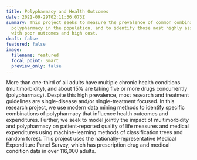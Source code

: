 ```yaml
---
title: Polypharmacy and Health Outcomes
date: 2021-09-29T02:11:36.073Z
summary: This project seeks to measure the prevalence of common combinations of
  polypharmacy in the population, and to identify those most highly associated
  with poor outcomes and high cost.
draft: false
featured: false
image:
  filename: featured
  focal_point: Smart
  preview_only: false
---
```

More than one-third of all adults have multiple chronic health conditions (multimorbidity), and about 15% are taking five or more drugs concurrently (polypharmacy). Despite this high prevalence, most research and treatment guidelines are single-disease and/or single-treatment focused. In this research project, we use modern data mining methods to identify specific combinations of polypharmacy that influence health outcomes and expenditures.  Further, we seek to model jointly the impact of multimorbidity and polypharmacy on patient-reported quality of life measures and medical expenditures using machine-learning methods of classification trees and random forest. This project uses the nationally-representative Medical Expenditure Panel Survey, which has prescription drug and medical condition data in over 116,000 adults.